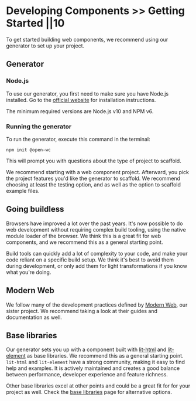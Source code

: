 # Developing Components >> Getting Started ||10

To get started building web components, we recommend using our generator to set up your project.

## Generator

### Node.js

To use our generator, you first need to make sure you have Node.js installed. Go to the [official website](https://nodejs.org/) for installation instructions.

The minimum required versions are Node.js v10 and NPM v6.

### Running the generator

To run the generator, execute this command in the terminal:

```
npm init @open-wc
```

This will prompt you with questions about the type of project to scaffold.

We recommend starting with a web component project. Afterward, you pick the project features you'd like the generator to scaffold. We recommend choosing at least the testing option, and as well as the option to scaffold example files.

## Going buildless

Browsers have improved a lot over the past years. It's now possible to do web development without requiring complex build tooling, using the native module loader of the browser. We think this is a great fit for web components, and we recommend this as a general starting point.

Build tools can quickly add a lot of complexity to your code, and make your code reliant on a specific build setup. We think it's best to avoid them during development, or only add them for light transformations if you know what you're doing.

## Modern Web

We follow many of the development practices defined by [Modern Web](http://modern-web.dev/), our sister project. We recommend taking a look at their guides and documentation as well.

## Base libraries

Our generator sets you up with a component built with [lit-html](http://lit-html.polymer-project.org/) and [lit-element](https://lit-element.polymer-project.org/) as base libraries. We recommend this as a general starting point. `lit-html` and `lit-element` have a strong community, making it easy to find help and examples. It is actively maintained and creates a good balance between performance, developer experience and feature richness.

Other base libraries excel at other points and could be a great fit for for your project as well. Check the [base libraries](../community/base-libraries.md) page for alternative options.
